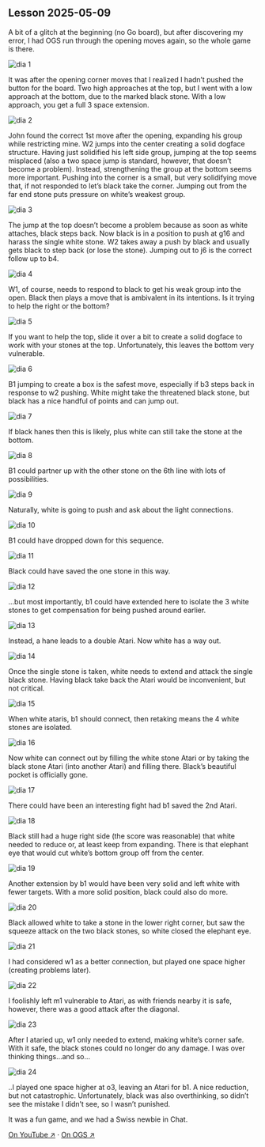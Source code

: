
## Lesson 2025-05-09

A bit of a glitch at the beginning (no Go board), but after discovering my error, I had OGS run through the opening moves again, so the whole game is there.

![dia 1](images/l20250509/igo1.jpg)

It was after the opening corner moves that I realized I hadn’t pushed the button for the board.  Two high approaches at the top, but I went with a low approach at the bottom, due to the marked black stone.  With a low approach, you get a full 3 space extension.

![dia 2](images/l20250509/igo2.jpg)

John found the correct 1st move after the opening, expanding his group while restricting mine.  W2 jumps into the center creating a solid dogface structure.  Having just solidified his left side group, jumping at the top seems misplaced (also a two space jump is standard, however, that doesn’t become a problem).  Instead, strengthening the group at the bottom seems more important. Pushing into the corner is a small, but very solidifying move that, if not responded to let’s black take the corner.  Jumping out from the far end stone puts pressure on white’s weakest group.

![dia 3](images/l20250509/igo3.jpg)

The jump at the top doesn’t become a problem because as soon as white attaches, black steps back.  Now black is in a position to push at g16 and harass the single white stone.  W2 takes away a push by black and usually gets black to step back (or lose the stone).  Jumping out to j6 is the correct follow up to b4.

![dia 4](images/l20250509/igo4.jpg)

W1, of course, needs to respond to black to get his weak group into the open.  Black then plays a move that is ambivalent in its intentions.  Is it trying to help the right or the bottom?

![dia 5](images/l20250509/igo5.jpg)

If you want to help the top, slide it over a bit to create a solid dogface to work with your stones at the top.  Unfortunately, this leaves the bottom very vulnerable.

![dia 6](images/l20250509/igo6.jpg)

B1 jumping to create a box is the safest move, especially if b3 steps back in response to w2 pushing.  White might take the threatened black stone, but black has a nice handful of points and can jump out.

![dia 7](images/l20250509/igo7.jpg)

If black hanes then this is likely, plus white can still take the stone at the bottom.

![dia 8](images/l20250509/igo8.jpg)

B1 could partner up with the other stone on the 6th line with lots of possibilities.

![dia 9](images/l20250509/igo9.jpg)

Naturally, white is going to push and ask about the light connections.

![dia 10](images/l20250509/igo10.jpg)

B1 could have dropped down for this sequence.

![dia 11](images/l20250509/igo11.jpg)

Black could have saved the one stone in this way.

![dia 12](images/l20250509/igo12.jpg)

…but most importantly, b1 could have extended here to isolate the 3 white stones to get compensation for being pushed around earlier.


![dia 13](images/l20250509/igo13.jpg)

Instead, a hane leads to a double Atari.  Now white has a way out.

![dia 14](images/l20250509/igo14.jpg)

Once the single stone is taken, white needs to extend and attack the single black stone.  Having black take back the Atari would be inconvenient, but not critical.

![dia 15](images/l20250509/igo15.jpg)

When white ataris, b1 should connect, then retaking means the 4 white stones are isolated.

![dia 16](images/l20250509/igo16.jpg)

Now white can connect out by filling the white stone Atari or by taking the black stone Atari (into another Atari) and filling there.  Black’s beautiful pocket is officially gone.

![dia 17](images/l20250509/igo17.jpg)

There could have been an interesting fight had b1 saved the 2nd Atari.

![dia 18](images/l20250509/igo18.jpg)

Black still had a huge right side (the score was reasonable) that white needed to reduce or, at least keep from expanding.  There is that elephant eye that would cut white’s bottom group off from the center.

![dia 19](images/l20250509/igo19.jpg)

Another extension by b1 would have been very solid and left white with fewer targets.  With a more solid position, black could also do more.

![dia 20](images/l20250509/igo20.jpg)

Black allowed white to take a stone in the lower right corner, but saw the squeeze attack on the two black stones, so white closed the elephant eye.

![dia 21](images/l20250509/igo21.jpg)

I had considered w1 as a better connection, but played one space higher (creating problems later).

![dia 22](images/l20250509/igo22.jpg)

I foolishly left m1 vulnerable to Atari, as with friends nearby it is safe, however, there was a good attack after the diagonal.

![dia 23](images/l20250509/igo23.jpg)

After I ataried up, w1 only needed to extend, making white’s corner safe.  With it safe, the black stones could no longer do any damage.  I was over thinking things…and so…

![dia 24](images/l20250509/igo24.jpg)

..I played one space higher at o3, leaving an Atari for b1.  A nice reduction, but not catastrophic.  Unfortunately, black was also overthinking, so didn’t see the mistake I didn’t see, so I wasn’t punished.

It was a fun game, and we had a Swiss newbie in Chat.



[On YouTube ↗](https://www.youtube.com/watch?v=gLmRpf6BOqg) · [On OGS ↗](https://online-go.com/game/75079048)

